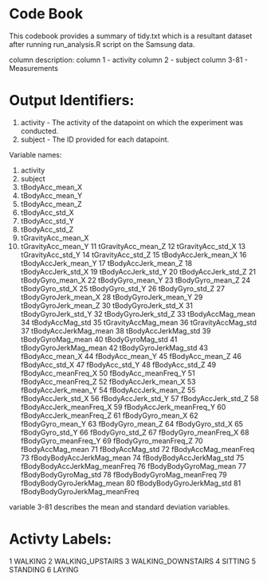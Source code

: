# Code Book
This codebook provides a summary of tidy.txt which is a resultant dataset after running run_analysis.R script on the Samsung data.

column description:
column 1 - activity
column 2 - subject
column 3-81 - Measurements

# Output Identifiers:
1) activity - The activity of the datapoint on which the experiment was conducted.
2) subject - The ID provided for each datapoint.

Variable names:
1. activity
2. subject
3. tBodyAcc_mean_X
4. tBodyAcc_mean_Y
5. tBodyAcc_mean_Z
6. tBodyAcc_std_X
7. tBodyAcc_std_Y
8. tBodyAcc_std_Z
9. tGravityAcc_mean_X
10. tGravityAcc_mean_Y
11 tGravityAcc_mean_Z
12 tGravityAcc_std_X
13 tGravityAcc_std_Y
14 tGravityAcc_std_Z
15 tBodyAccJerk_mean_X
16 tBodyAccJerk_mean_Y
17 tBodyAccJerk_mean_Z
18 tBodyAccJerk_std_X
19 tBodyAccJerk_std_Y
20 tBodyAccJerk_std_Z
21 tBodyGyro_mean_X
22 tBodyGyro_mean_Y
23 tBodyGyro_mean_Z
24 tBodyGyro_std_X
25 tBodyGyro_std_Y
26 tBodyGyro_std_Z
27 tBodyGyroJerk_mean_X
28 tBodyGyroJerk_mean_Y
29 tBodyGyroJerk_mean_Z
30 tBodyGyroJerk_std_X
31 tBodyGyroJerk_std_Y
32 tBodyGyroJerk_std_Z
33 tBodyAccMag_mean
34 tBodyAccMag_std
35 tGravityAccMag_mean
36 tGravityAccMag_std
37 tBodyAccJerkMag_mean
38 tBodyAccJerkMag_std
39 tBodyGyroMag_mean
40 tBodyGyroMag_std
41 tBodyGyroJerkMag_mean
42 tBodyGyroJerkMag_std
43 fBodyAcc_mean_X
44 fBodyAcc_mean_Y
45 fBodyAcc_mean_Z
46 fBodyAcc_std_X
47 fBodyAcc_std_Y
48 fBodyAcc_std_Z
49 fBodyAcc_meanFreq_X
50 fBodyAcc_meanFreq_Y
51 fBodyAcc_meanFreq_Z
52 fBodyAccJerk_mean_X
53 fBodyAccJerk_mean_Y
54 fBodyAccJerk_mean_Z
55 fBodyAccJerk_std_X
56 fBodyAccJerk_std_Y
57 fBodyAccJerk_std_Z
58 fBodyAccJerk_meanFreq_X
59 fBodyAccJerk_meanFreq_Y
60 fBodyAccJerk_meanFreq_Z
61 fBodyGyro_mean_X
62 fBodyGyro_mean_Y
63 fBodyGyro_mean_Z
64 fBodyGyro_std_X
65 fBodyGyro_std_Y
66 fBodyGyro_std_Z
67 fBodyGyro_meanFreq_X
68 fBodyGyro_meanFreq_Y
69 fBodyGyro_meanFreq_Z
70 fBodyAccMag_mean
71 fBodyAccMag_std
72 fBodyAccMag_meanFreq
73 fBodyBodyAccJerkMag_mean
74 fBodyBodyAccJerkMag_std
75 fBodyBodyAccJerkMag_meanFreq
76 fBodyBodyGyroMag_mean
77 fBodyBodyGyroMag_std
78 fBodyBodyGyroMag_meanFreq
79 fBodyBodyGyroJerkMag_mean
80 fBodyBodyGyroJerkMag_std
81 fBodyBodyGyroJerkMag_meanFreq

variable 3-81 describes the mean and standard deviation variables.

# Activty Labels:

1 WALKING
2 WALKING_UPSTAIRS
3 WALKING_DOWNSTAIRS
4 SITTING
5 STANDING
6 LAYING

